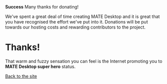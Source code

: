 <!--
.. title: Successful Donation
.. slug: donation-completed
.. date: 2014-11-04 22:23:23
.. tags: 
.. link: 
.. description:
-->

<div class="alert alert-success"><strong>Success</strong> Many thanks for donating!</div>

We've spent a great deal of time creating MATE Desktop and it is great that you have recognised the effort 
we've put into it. Donations will be put towards our hosting costs and rewarding contributors to the project.

<div class="bs-component">
    <div class="jumbotron">
        <h1>Thanks!</h1>
        <p>That warm and fuzzy sensation you can feel is the Internet
        promoting you to <b>MATE Desktop super hero</b> status.</p>
        <a href="/" class="btn btn-primary btn-lg">Back to the site</a>
        </p>
    </div>
</div>
